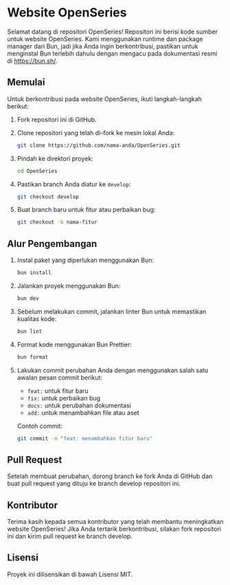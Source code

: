 # Website OpenSeries

Selamat datang di repositori OpenSeries! Repositori ini berisi kode sumber untuk website OpenSeries. Kami menggunakan runtime dan package manager dari Bun, jadi jika Anda ingin berkontribusi, pastikan untuk menginstal Bun terlebih dahulu dengan mengacu pada dokumentasi resmi di https://bun.sh/.

## Memulai

Untuk berkontribusi pada website OpenSeries, ikuti langkah-langkah berikut:

1. Fork repositori ini di GitHub.

2. Clone repositori yang telah di-fork ke mesin lokal Anda:

    ```bash
    git clone https://github.com/nama-anda/OpenSeries.git
    ```

3. Pindah ke direktori proyek:

    ```bash
    cd OpenSeries
    ```

4. Pastikan branch Anda diatur ke `develop`:

    ```bash
    git checkout develop
    ```

5. Buat branch baru untuk fitur atau perbaikan bug:

    ```bash
    git checkout -b nama-fitur
    ```

## Alur Pengembangan

1. Instal paket yang diperlukan menggunakan Bun:

    ```bash
    bun install
    ```

2. Jalankan proyek menggunakan Bun:

    ```bash
    bun dev
    ```

3. Sebelum melakukan commit, jalankan linter Bun untuk memastikan kualitas kode:

    ```bash
    bun lint
    ```

4. Format kode menggunakan Bun Prettier:

    ```bash
    bun format
    ```

5. Lakukan commit perubahan Anda dengan menggunakan salah satu awalan pesan commit berikut:

    - `feat:` untuk fitur baru
    - `fix:` untuk perbaikan bug
    - `docs:` untuk perubahan dokumentasi
    - `add:` untuk menambahkan file atau aset

    Contoh commit:

    ```bash
    git commit -m "feat: menambahkan fitur baru"
    ```

## Pull Request

Setelah membuat perubahan, dorong branch ke fork Anda di GitHub dan buat pull request yang dituju ke branch develop repositori ini.

## Kontributor

Terima kasih kepada semua kontributor yang telah membantu meningkatkan website OpenSeries! Jika Anda tertarik berkontribusi, silakan fork repositori ini dan kirim pull request ke branch develop.

## Lisensi

Proyek ini dilisensikan di bawah Lisensi MIT.
